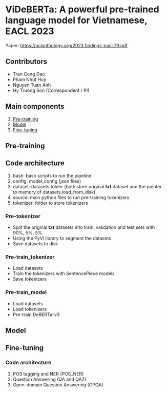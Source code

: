 # ViDeBERTa: A powerful pre-trained language model for Vietnamese, EACL 2023

Paper: https://aclanthology.org/2023.findings-eacl.79.pdf

## Contributors
* Tran Cong Dao
* Pham Nhut Huy
* Nguyen Tuan Anh
* Hy Truong Son (Correspondent / PI)

## Main components
1. [Pre-training](#pretraining)
2. [Model](#videberta)
3. [Fine-tuning](#finetuning)

## <a name="pretraining"></a> Pre-training
## Code architecture
1. bash: bash scripts to run the pipeline
2. config: model_config (json files)
3. dataset: datasets folder (both store original **txt** dataset and the pointer to memory of datasets.load_from_disk)
4. source: main python files to run pre-training tokenizers
5. tokenizer: folder to store tokenizers
### Pre-tokenizer
- Split the original **txt** datasets into train, validation and test sets with 90%, 5%, 5%.
- Using the PyVi library to segment the datasets
- Save datasets to disk
### Pre-train_tokenizer
- Load datasets
- Train the tokenizers with SentencePiece models
- Save tokenizers 
### Pre-train_model
- Load datasets
- Load tokenizers
- Pre-train DeBERTa-v3
## <a name="videberta"></a> Model
## <a name="finetuning"></a> Fine-tuning
### Code architecture
1. POS tagging and NER (POS_NER)
2. Question Answering (QA and QA2)
3. Open-domain Question Answering (OPQA)
